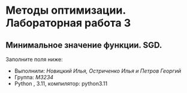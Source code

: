 # Методы оптимизации. Лабораторная работа 3
## Минимальное значение функции. SGD.

Заполните поля ниже:

- Выполнили: *Новицкий Илья, Остриченко Илья и Петров Георгий*  
- Группа: *M3234*   
- Python , 3.11, компилятор: python3.11  
